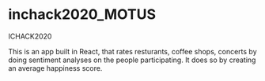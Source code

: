 # inchack2020_MOTUS
ICHACK2020


This is an app built in React, that rates resturants, coffee shops, concerts by doing sentiment analyses on the people participating. It does 
so by creating an average happiness score.

